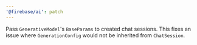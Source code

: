 ```yaml
---
'@firebase/ai': patch
---
```


Pass `GenerativeModel`'s `BaseParams` to created chat sessions. This fixes an issue where `GenerationConfig` would not be inherited from `ChatSession`.
